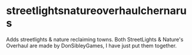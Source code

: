 # streetlightsnatureoverhaulchernarus
Adds streetlights & nature reclaiming towns.
Both StreetLights & Nature's Overhaul are made by DonSibleyGames, I have just put them together.
